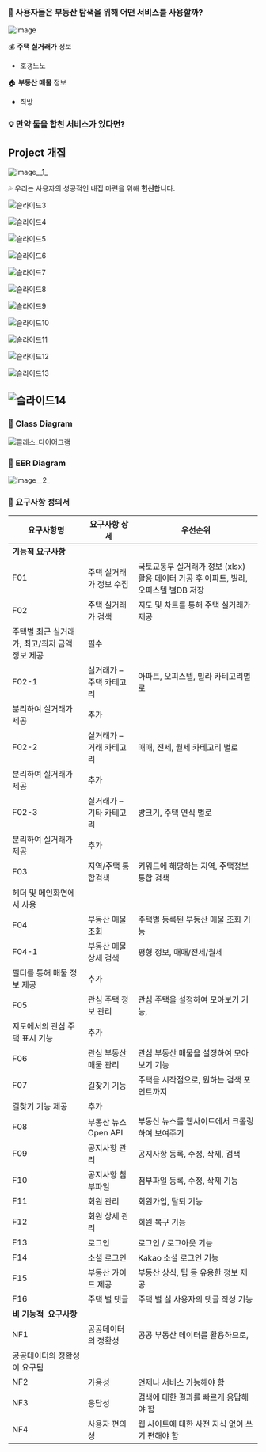 ### **🤔 사용자들은 부동산 탐색을 위해 어떤 서비스를 사용할까?**

![image](/uploads/89950a86e1f0a86ff5f0ffbd6fe61237/image.png)

💰 **주택 실거래가** 정보

- 호갱노노

🏠 **부동산 매물** 정보

- 직방

### 💡 만약 **둘을 합친 서비스**가 있다면?

## Project 개집

![image__1_](/uploads/d6d19ef0ca27433728ccf1e8b6060c39/image__1_.png)

💦 우리는 사용자의 성공적인 내집 마련을 위해 **헌신**합니다.

![슬라이드3](/uploads/6d96f36650b9d15ecfd1091e4672eec1/슬라이드3.png)

![슬라이드4](/uploads/070e312ef6be61a37c1cefa6e98e5333/슬라이드4.png)

![슬라이드5](/uploads/8990772e247d8b8462325b4e394bccaa/슬라이드5.png)

![슬라이드6](/uploads/f4fbd4ee1a3c9bddb112fcd147bad39a/슬라이드6.png)

![슬라이드7](/uploads/9bf5a68af8a639ee23fd77aff4eab601/슬라이드7.png)

![슬라이드8](/uploads/1bbaf043a6a3c2c394008fb4de0751ea/슬라이드8.png)

![슬라이드9](/uploads/1ab433a4a24163a6040e920a8762efc8/슬라이드9.png)

![슬라이드10](/uploads/1c501e677275c7c83ce420046e6a7d57/슬라이드10.png)

![슬라이드11](/uploads/92043cf77b2143fc1dbd11300087bd52/슬라이드11.png)

![슬라이드12](/uploads/839a086e86a8dffc739744b34786ce60/슬라이드12.png)

![슬라이드13](/uploads/a4ba4379962ac5db2c9d1c709b172ea1/슬라이드13.png)

![슬라이드14](/uploads/88b607e83218fa3b14f93267c268ddb6/슬라이드14.png)
---

### 🌟 Class Diagram

![클래스_다이어그램](/uploads/8d782446ab1a8e3d74e08783131fc3b8/클래스_다이어그램.jpg)

### 🌟 EER Diagram

![image__2_](/uploads/f22af1b2397c899ba5570a019860afbc/image__2_.png)

### 🌟 요구사항 정의서

| **요구사항명** | **요구사항 상세** | **우선순위** |
| --- | --- | --- |
| **기능적 요구사항** |  |  |  |
| F01 | 주택 실거래가 정보 수집 | 국토교통부 실거래가 정보 (xlsx) 활용 데이터 가공 후 아파트, 빌라, 오피스텔 별DB 저장 | 필수 |
| F02 | 주택 실거래가 검색 | 지도 및 차트를 통해 주택 실거래가 제공
 주택별 최근 실거래가, 최고/최저 금액 정보 제공 | 필수 |
| F02-1 | 실거래가 – 주택 카테고리 | 아파트, 오피스텔, 빌라 카테고리별로
 분리하여 실거래가 제공 | 추가 |
| F02-2 | 실거래가 – 거래 카테고리 | 매매, 전세, 월세 카테고리 별로
 분리하여 실거래가 제공 | 추가 |
| F02-3 | 실거래가 – 기타 카테고리 | 방크기, 주택 연식 별로
 분리하여 실거래가 제공 | 추가 |
| F03 | 지역/주택 통합검색 | 키워드에 해당하는 지역, 주택정보 통합 검색
 헤더 및 메인화면에서 사용 |  |
| F04 | 부동산 매물 조회 | 주택별 등록된 부동산 매물 조회 기능 | 필수 |
| F04-1 | 부동산 매물 상세 검색 | 평형 정보, 매매/전세/월세
 필터를 통해 매물 정보 제공 | 추가 |
| F05 | 관심 주택 정보 관리 | 관심 주택을 설정하여 모아보기 기능,
 지도에서의 관심 주택 표시 기능 | 추가 |
| F06 | 관심 부동산 매물 관리 | 관심 부동산 매물을 설정하여 모아보기 기능 | 추가 |
| F07 | 길찾기 기능 | 주택을 시작점으로, 원하는 검색 포인트까지
 길찾기 기능 제공 | 추가 |
| F08 | 부동산 뉴스 Open API | 부동산 뉴스를 웹사이트에서 크롤링하여 보여주기 | 심화 |
| F09 | 공지사항 관리 | 공지사항 등록, 수정, 삭제, 검색 | 심화 |
| F10 | 공지사항 첨부파일 | 첨부파일 등록, 수정, 삭제 기능 | 추가 |
| F11 | 회원 관리 | 회원가입, 탈퇴 기능 | 필수 |
| F12 | 회원 상세 관리 | 회원 복구 기능 | 추가 |
| F13 | 로그인 | 로그인 / 로그아웃 기능 | 필수 |
| F14 | 소셜 로그인 | Kakao 소셜 로그인 기능 | 추가 |
| F15 | 부동산 가이드 제공 | 부동산 상식, 팁 등 유용한 정보 제공 | 추가 |
| F16 | 주택 별 댓글 | 주택 별 실 사용자의 댓글 작성 기능 | 추가 |
| **비 기능적  요구사항** |  |  |  |
| NF1 | 공공데이터의 정확성 | 공공 부동산 데이터를 활용하므로, 
 공공데이터의 정확성이 요구됨 |  |
| NF2 | 가용성 | 언제나 서비스 가능해야 함 |  |
| NF3 | 응답성 | 검색에 대한 결과를 빠르게 응답해야 함 |  |
| NF4 | 사용자 편의성 | 웹 사이트에 대한 사전 지식 없이 쓰기 편해야 함 |  |
